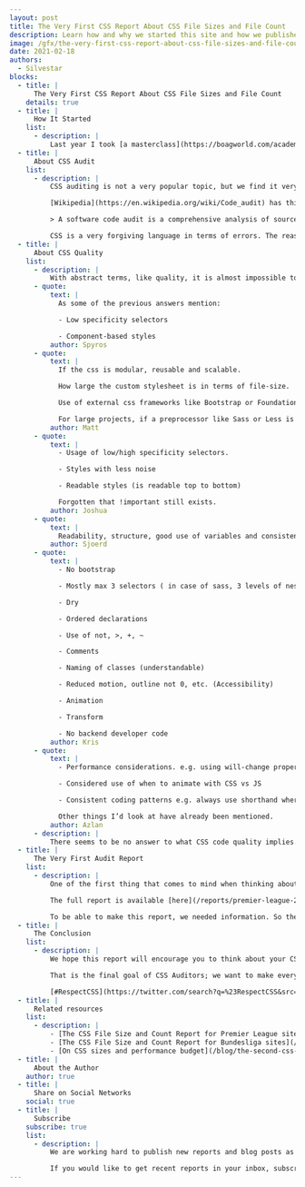 ```yaml
---
layout: post
title: The Very First CSS Report About CSS File Sizes and File Count
description: Learn how and why we started this site and how we published our first report about file sizes in Premier League sites.
image: /gfx/the-very-first-css-report-about-css-file-sizes-and-file-count.jpg
date: 2021-02-18
authors:
  - Silvestar
blocks:
  - title: |
      The Very First CSS Report About CSS File Sizes and File Count
    details: true
  - title: |
      How It Started
    list:
      - description: |
          Last year I took [a masterclass](https://boagworld.com/academy/finding-clients/) on finding clients by Paul Boag. I never got to the final lesson, but one particular advice stuck with me: you should combine your passion with your profession. So I started thinking about combining sports, my passion, and front-end development, to be more precise, CSS, my profession. Since I enjoy writing CSS and exploring it and finding new ways to use it more efficiently, I got the idea of starting a site about auditing CSS. I presented the idea to my friend, and here we are now, providing our first report.
  - title: |
      About CSS Audit
    list:
      - description: |
          CSS auditing is not a very popular topic, but we find it very important. Although there are some excellent tools and resources, we don’t think those are widespread enough. One of the aims of CSS Auditors is to try to change that. We want to bring attention to CSS and all aspects of writing quality CSS code. After all, every site on earth uses CSS, with very few exceptions [like this one](https://motherfuckingwebsite.com/).

          [Wikipedia](https://en.wikipedia.org/wiki/Code_audit) has this definition for code audit:

          > A software code audit is a comprehensive analysis of source code in a programming project with the intent of discovering bugs, security breaches or violations of programming conventions.

          CSS is a very forgiving language in terms of errors. The reason is that browsers usually skip the line that produces the error while the rest of the code remains valid. There are linters and other tools that could prevent those issues. Still, they cannot prevent developers from writing inadequate CSS. That is why we would like to add [u]CSS code quality[\u] to this definition.
  - title: |
      About CSS Quality
    list:
      - description: |
          With abstract terms, like quality, it is almost impossible to determine the formula or calculation. How would you define code quality, in particular, CSS code quality? We asked this question in several places, including [dev.to](https://dev.to/starbist/how-to-measure-determine-the-quality-of-the-css-code-1f48) and some Slack communities. Here are some of the answers:
      - quote:
          text: |
            As some of the previous answers mention:

            - Low specificity selectors

            - Component-based styles
          author: Spyros
      - quote:
          text: |
            If the css is modular, reusable and scalable.

            How large the custom stylesheet is in terms of file-size.

            Use of external css frameworks like Bootstrap or Foundation.

            For large projects, if a preprocessor like Sass or Less is being implemented with properly organized functions, mixins, variables, etc.
          author: Matt
      - quote:
          text: |
            - Usage of low/high specificity selectors.

            - Styles with less noise

            - Readable styles (is readable top to bottom)

            Forgotten that !important still exists.
          author: Joshua
      - quote:
          text: |
            Readability, structure, good use of variables and consistency. The bigger the project, the more important these are to me.  Also the lack of exceptions although this might be more of a bad design practice...
          author: Sjoerd
      - quote:
          text: |
            - No bootstrap

            - Mostly max 3 selectors ( in case of sass, 3 levels of nesting )

            - Dry

            - Ordered declarations

            - Use of not, >, +, ~

            - Comments

            - Naming of classes (understandable)

            - Reduced motion, outline not 0, etc. (Accessibility)

            - Animation

            - Transform

            - No backend developer code
          author: Kris
      - quote:
          text: |
            - Performance considerations. e.g. using will-change property when animating.

            - Considered use of when to animate with CSS vs JS

            - Consistent coding patterns e.g. always use shorthand where appropriate.

            Other things I’d look at have already been mentioned.
          author: Azlan
      - description: |
          There seems to be no answer to what CSS code quality implies. Everyone’s answer is different, and it depends on various aspects.
  - title: |
      The Very First Audit Report
    list:
      - description: |
          One of the first thing that comes to mind when thinking about the quality of the code is file size. That is exactly what we did in our first report – we audited the CSS code of all Premier League sites. This is the part where I managed to include my passion, sports, into the project.

          The full report is available [here](/reports/premier-league-2021-02/). I don’t want to write any spoilers, so I will leave you to read it thoroughly.

          To be able to make this report, we needed information. So the first step was to extract the CSS code from these sites. We used [wappalyzer](https://github.com/aliasio/wappalyzer) and [extract-css-core](https://github.com/bartveneman/extract-css-core), both excellent tools. We didn’t want to make calculations manually since we wanted to reuse the script to audit other sites, so we wrote a script for calculations and graphs. Finally, we needed to make the report look appealing. This is definitively the part that could use more love, but we wanted to release the report as soon as possible.
  - title: |
      The Conclusion
    list:
      - description: |
          We hope this report will encourage you to think about your CSS code’s size and CSS quality in general.

          That is the final goal of CSS Auditors; we want to make every developer respect CSS.

          [#RespectCSS](https://twitter.com/search?q=%23RespectCSS&src=typed_query)
  - title: |
      Related resources
    list:
      - description: |
          - [The CSS File Size and Count Report for Premier League sites](/reports/premier-league-2021-02/)
          - [The CSS File Size and Count Report for Bundesliga sites](/reports/bundesliga-2021-03/)
          - [On CSS sizes and performance budget](/blog/the-second-css-report-about-css-file-sizes-and-file-count/)
  - title: |
      About the Author
    author: true
  - title: |
      Share on Social Networks
    social: true
  - title: |
      Subscribe
    subscribe: true
    list:
      - description: |
          We are working hard to publish new reports and blog posts as soon as possible.

          If you would like to get recent reports in your inbox, subscribe here!
---
```

